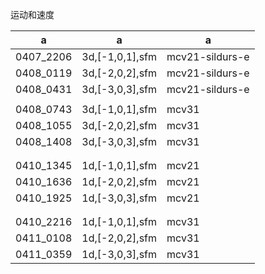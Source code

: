 


运动和速度

|a|a|a|
|---|---|---|
|0407_2206|3d,[-1,0,1],sfm|mcv21-sildurs-e|
|0408_0119|3d,[-2,0,2],sfm|mcv21-sildurs-e|
|0408_0431|3d,[-3,0,3],sfm|mcv21-sildurs-e|
|||
|0408_0743|3d,[-1,0,1],sfm|mcv31
|0408_1055|3d,[-2,0,2],sfm|mcv31
|0408_1408|3d,[-3,0,3],sfm|mcv31
|||
|||
|0410_1345|1d,[-1,0,1],sfm|mcv21|
|0410_1636|1d,[-2,0,2],sfm|mcv21|
|0410_1925|1d,[-3,0,3],sfm|mcv21|
|||
|||
|0410_2216|1d,[-1,0,1],sfm|mcv31|
|0411_0108|1d,[-2,0,2],sfm|mcv31|
|0411_0359|1d,[-3,0,3],sfm|mcv31|
